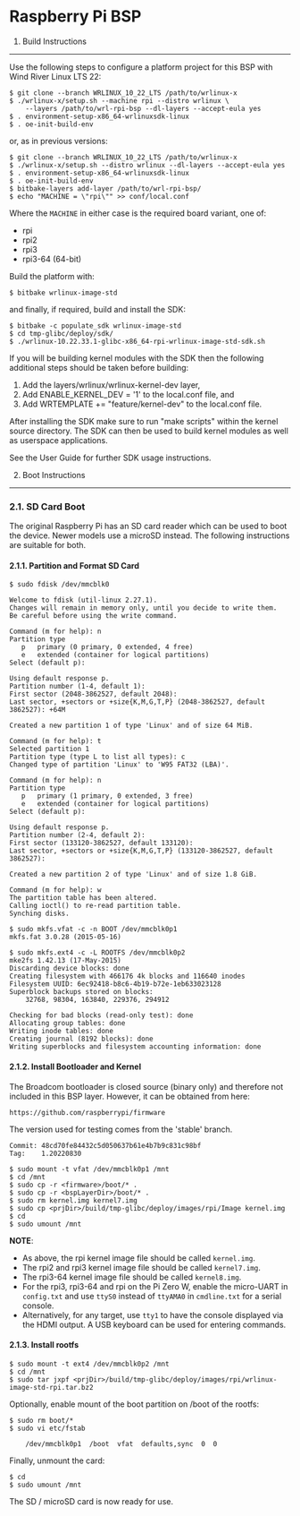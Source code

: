 Raspberry Pi BSP
================

1. Build Instructions
---------------------

Use the following steps to configure a platform project for this BSP with
Wind River Linux LTS 22:

    $ git clone --branch WRLINUX_10_22_LTS /path/to/wrlinux-x
    $ ./wrlinux-x/setup.sh --machine rpi --distro wrlinux \
        --layers /path/to/wrl-rpi-bsp --dl-layers --accept-eula yes
    $ . environment-setup-x86_64-wrlinuxsdk-linux
    $ . oe-init-build-env

or, as in previous versions:

    $ git clone --branch WRLINUX_10_22_LTS /path/to/wrlinux-x
    $ ./wrlinux-x/setup.sh --distro wrlinux --dl-layers --accept-eula yes
    $ . environment-setup-x86_64-wrlinuxsdk-linux
    $ . oe-init-build-env
    $ bitbake-layers add-layer /path/to/wrl-rpi-bsp/
    $ echo "MACHINE = \"rpi\"" >> conf/local.conf

Where the `MACHINE` in either case is the required board variant, one of:

  * rpi
  * rpi2
  * rpi3
  * rpi3-64 (64-bit)

Build the platform with:

    $ bitbake wrlinux-image-std

and finally, if required, build and install the SDK:

    $ bitbake -c populate_sdk wrlinux-image-std
    $ cd tmp-glibc/deploy/sdk/
    $ ./wrlinux-10.22.33.1-glibc-x86_64-rpi-wrlinux-image-std-sdk.sh

If you will be building kernel modules with the SDK then the following
additional steps should be taken before building:

  1. Add the layers/wrlinux/wrlinux-kernel-dev layer,
  2. Add ENABLE_KERNEL_DEV = '1' to the local.conf file, and
  3. Add WRTEMPLATE += "feature/kernel-dev" to the local.conf file.

After installing the SDK make sure to run "make scripts" within the kernel
source directory. The SDK can then be used to build kernel modules as well as
userspace applications.

See the User Guide for further SDK usage instructions.


2. Boot Instructions
--------------------

### 2.1. SD Card Boot

The original Raspberry Pi has an SD card reader which can be used to boot the
device. Newer models use a microSD instead. The following instructions are
suitable for both.

#### 2.1.1. Partition and Format SD Card

    $ sudo fdisk /dev/mmcblk0

    Welcome to fdisk (util-linux 2.27.1).
    Changes will remain in memory only, until you decide to write them.
    Be careful before using the write command.

    Command (m for help): n
    Partition type
       p   primary (0 primary, 0 extended, 4 free)
       e   extended (container for logical partitions)
    Select (default p):

    Using default response p.
    Partition number (1-4, default 1):
    First sector (2048-3862527, default 2048):
    Last sector, +sectors or +size{K,M,G,T,P} (2048-3862527, default 3862527): +64M

    Created a new partition 1 of type 'Linux' and of size 64 MiB.

    Command (m for help): t
    Selected partition 1
    Partition type (type L to list all types): c
    Changed type of partition 'Linux' to 'W95 FAT32 (LBA)'.

    Command (m for help): n
    Partition type
       p   primary (1 primary, 0 extended, 3 free)
       e   extended (container for logical partitions)
    Select (default p):

    Using default response p.
    Partition number (2-4, default 2):
    First sector (133120-3862527, default 133120):
    Last sector, +sectors or +size{K,M,G,T,P} (133120-3862527, default 3862527):

    Created a new partition 2 of type 'Linux' and of size 1.8 GiB.

    Command (m for help): w
    The partition table has been altered.
    Calling ioctl() to re-read partition table.
    Synching disks.

    $ sudo mkfs.vfat -c -n BOOT /dev/mmcblk0p1
    mkfs.fat 3.0.28 (2015-05-16)

    $ sudo mkfs.ext4 -c -L ROOTFS /dev/mmcblk0p2
    mke2fs 1.42.13 (17-May-2015)
    Discarding device blocks: done
    Creating filesystem with 466176 4k blocks and 116640 inodes
    Filesystem UUID: 6ec92418-b8c6-4b19-b72e-1eb633023128
    Superblock backups stored on blocks:
        32768, 98304, 163840, 229376, 294912

    Checking for bad blocks (read-only test): done
    Allocating group tables: done
    Writing inode tables: done
    Creating journal (8192 blocks): done
    Writing superblocks and filesystem accounting information: done

#### 2.1.2. Install Bootloader and Kernel

The Broadcom bootloader is closed source (binary only) and therefore not
included in this BSP layer. However, it can be obtained from here:

    https://github.com/raspberrypi/firmware

The version used for testing comes from the 'stable' branch.

	Commit: 48cd70fe84432c5d050637b61e4b7b9c831c98bf
	Tag:    1.20220830

    $ sudo mount -t vfat /dev/mmcblk0p1 /mnt
    $ cd /mnt
    $ sudo cp -r <firmware>/boot/* .
    $ sudo cp -r <bspLayerDir>/boot/* .
    $ sudo rm kernel.img kernel7.img
    $ sudo cp <prjDir>/build/tmp-glibc/deploy/images/rpi/Image kernel.img
    $ cd
    $ sudo umount /mnt

**NOTE**:
  * As above, the rpi kernel image file should be called `kernel.img`.
  * The rpi2 and rpi3 kernel image file should be called `kernel7.img`.
  * The rpi3-64 kernel image file should be called `kernel8.img`.
  * For the rpi3, rpi3-64 and rpi on the Pi Zero W, enable the micro-UART in
    `config.txt` and use `ttyS0` instead of `ttyAMA0` in `cmdline.txt` for a
    serial console.
  * Alternatively, for any target, use `tty1` to have the console displayed
    via the HDMI output. A USB keyboard can be used for entering commands.

#### 2.1.3. Install rootfs

    $ sudo mount -t ext4 /dev/mmcblk0p2 /mnt
    $ cd /mnt
    $ sudo tar jxpf <prjDir>/build/tmp-glibc/deploy/images/rpi/wrlinux-image-std-rpi.tar.bz2

Optionally, enable mount of the boot partition on /boot of the rootfs:

    $ sudo rm boot/*
    $ sudo vi etc/fstab

        /dev/mmcblk0p1  /boot  vfat  defaults,sync  0  0

Finally, unmount the card:

    $ cd
    $ sudo umount /mnt

The SD / microSD card is now ready for use.
